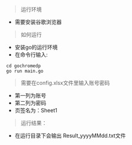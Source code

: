 > 运行环境

* 需要安装谷歌浏览器

> 如何运行

* 安装go的运行环境
* 在命令行输入: 

```
cd gochromedp
go run main.go
```

 


> 需要在config.xlsx文件里输入账号密码

* 第一列为账号
* 第二列为密码
* 页签名为：Sheet1



> 运行结果：
 
* 在运行目录下会输出 Result_yyyyMMdd.txt文件
